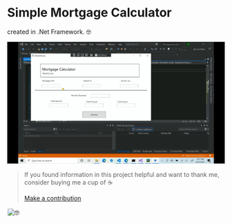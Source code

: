 # Simple Mortgage Calculator 

created in .Net Framework. 🤓


![](https://github.com/ikabanen/Mortgage-Calculator/blob/master/Mortgage_calculator.gif)


>If you found information in this project helpful and want to thank me, consider buying me a cup of ☕
>
>[Make a contribution](https://paypal.me/kabanenko?locale.x=en_US)
>

<img style="display: inline !important; border: none !important;
    box-shadow: none !important;
    height: 1em !important;
    width: 1em !important;
    margin: 0 .07em !important;
    vertical-align: -0.1em !important;
    background: none !important;
    padding: 0 !important;" alt="🤓" src="https://s.w.org/images/core/emoji/11.2.0/svg/1f913.svg">
